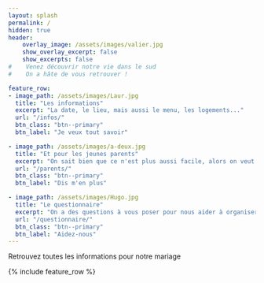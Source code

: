 ```yaml
---
layout: splash
permalink: /
hidden: true
header: 
    overlay_image: /assets/images/valier.jpg
    show_overlay_excerpt: false
    show_excerpts: false
#    Venez découvrir notre vie dans le sud  
#    On a hâte de vous retrouver ! 

feature_row:
- image_path: /assets/images/Laur.jpg
  title: "Les informations"
  excerpt: "La date, le lieu, mais aussi le menu, les logements..."
  url: "/infos/"
  btn_class: "btn--primary"
  btn_label: "Je veux tout savoir"

- image_path: /assets/images/a-deux.jpg
  title: "Et pour les jeunes parents"
  excerpt: "On sait bien que ce n'est plus aussi facile, alors on veut penser à vous !"
  url: "/parents/"
  btn_class: "btn--primary"
  btn_label: "Dis m'en plus"

- image_path: /assets/images/Hugo.jpg
  title: "Le questionnaire"
  excerpt: "On a des questions à vous poser pour nous aider à organiser au mieux !"
  url: "/questionnaire/"
  btn_class: "btn--primary"
  btn_label: "Aidez-nous"
---
```

Retrouvez toutes les informations pour notre mariage

{% include feature_row %}